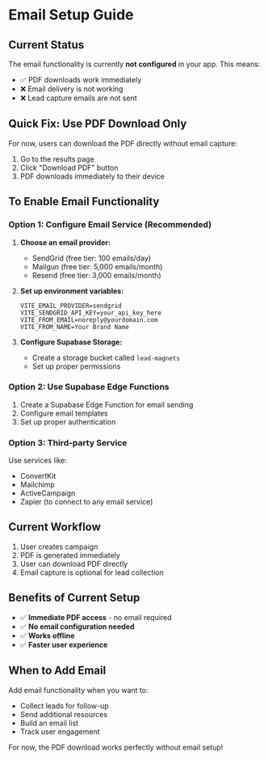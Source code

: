 # Email Setup Guide

## Current Status
The email functionality is currently **not configured** in your app. This means:
- ✅ PDF downloads work immediately
- ❌ Email delivery is not working
- ❌ Lead capture emails are not sent

## Quick Fix: Use PDF Download Only
For now, users can download the PDF directly without email capture:
1. Go to the results page
2. Click "Download PDF" button
3. PDF downloads immediately to their device

## To Enable Email Functionality

### Option 1: Configure Email Service (Recommended)
1. **Choose an email provider:**
   - SendGrid (free tier: 100 emails/day)
   - Mailgun (free tier: 5,000 emails/month)
   - Resend (free tier: 3,000 emails/month)

2. **Set up environment variables:**
   ```env
   VITE_EMAIL_PROVIDER=sendgrid
   VITE_SENDGRID_API_KEY=your_api_key_here
   VITE_FROM_EMAIL=noreply@yourdomain.com
   VITE_FROM_NAME=Your Brand Name
   ```

3. **Configure Supabase Storage:**
   - Create a storage bucket called `lead-magnets`
   - Set up proper permissions

### Option 2: Use Supabase Edge Functions
1. Create a Supabase Edge Function for email sending
2. Configure email templates
3. Set up proper authentication

### Option 3: Third-party Service
Use services like:
- ConvertKit
- Mailchimp
- ActiveCampaign
- Zapier (to connect to any email service)

## Current Workflow
1. User creates campaign
2. PDF is generated immediately
3. User can download PDF directly
4. Email capture is optional for lead collection

## Benefits of Current Setup
- ✅ **Immediate PDF access** - no email required
- ✅ **No email configuration needed**
- ✅ **Works offline**
- ✅ **Faster user experience**

## When to Add Email
Add email functionality when you want to:
- Collect leads for follow-up
- Send additional resources
- Build an email list
- Track user engagement

For now, the PDF download works perfectly without email setup! 